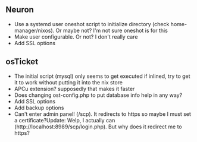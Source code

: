 ## Neuron
* Use a systemd user oneshot script to initialize directory (check home-manager/nixos). Or maybe not? I'm not sure oneshot is for this
* Make user configurable. Or not? I don't really care
* Add SSL options

## osTicket
* The initial script (mysql) only seems to get executed if inlined, try to get it to work without putting it into the nix store
* APCu extension? supposedly that makes it faster
* Does changing ost-config.php to put database info help in any way?
* Add SSL options
* Add backup options
* Can't enter admin panel! (/scp). It redirects to https so maybe I must set a certificate?Update: Welp, I actually can (http://localhost:8989/scp/login.php). But why does it redirect me to https?
